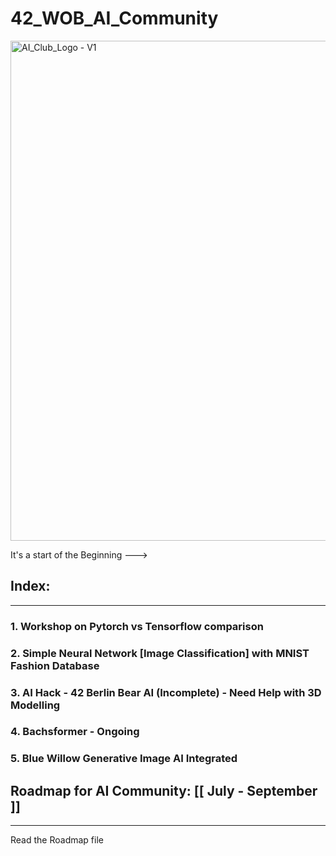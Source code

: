 # 42_WOB_AI_Community
<img src="https://github.com/mdabir1203/42_WOB_AI_Community/assets/66947064/df2f3443-f549-480f-b079-113b0154b6fc" alt="AI_Club_Logo - V1" style="width: 800px;">


It's a start of the Beginning --->

## Index:
-------------------------------------------------------------------------------------------------------------------------------------------------------------------------------------------------
### 1. Workshop on Pytorch vs Tensorflow comparison  
### 2. Simple Neural Network [Image Classification] with MNIST Fashion Database 
### 3. AI Hack - 42 Berlin Bear AI (Incomplete) - Need Help with 3D Modelling 
### 4. Bachsformer - Ongoing
### 5. Blue Willow Generative Image AI Integrated
   
## Roadmap for AI Community: [[ July - September ]]
----------------------------------------------------------------------------------------------------------------------------------------------------------------------------------------

Read the Roadmap file
